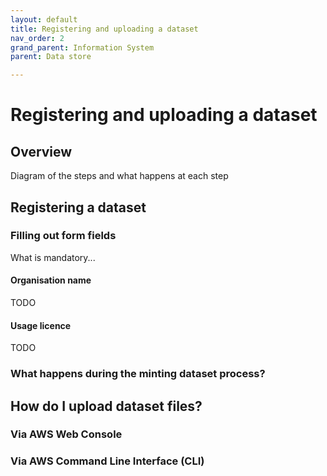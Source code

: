 ```yaml
---
layout: default
title: Registering and uploading a dataset
nav_order: 2
grand_parent: Information System
parent: Data store

---
```


# Registering and uploading a dataset

## Overview

Diagram of the steps and what happens at each step

## Registering a dataset

### Filling out form fields

What is mandatory...

#### Organisation name

TODO 

#### Usage licence

TODO 

### What happens during the minting dataset process?

## How do I upload dataset files?

### Via AWS Web Console

### Via AWS Command Line Interface (CLI)